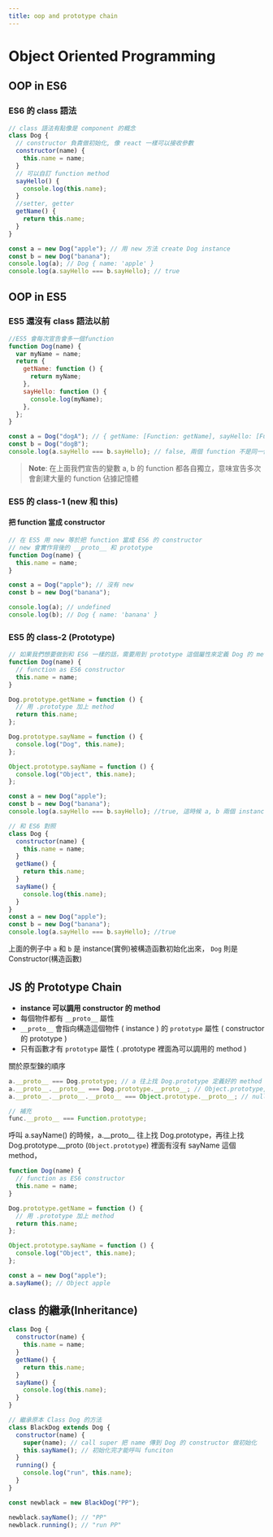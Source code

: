 ```yaml
---
title: oop and prototype chain
---
```


# Object Oriented Programming

## OOP in ES6

### ES6 的 class 語法

```js
// class 語法有點像是 component 的概念
class Dog {
  // constructor 負責做初始化, 像 react 一樣可以接收參數
  constructor(name) {
    this.name = name;
  }
  // 可以自訂 function method
  sayHello() {
    console.log(this.name);
  }
  //setter, getter
  getName() {
    return this.name;
  }
}

const a = new Dog("apple"); // 用 new 方法 create Dog instance
const b = new Dog("banana");
console.log(a); // Dog { name: 'apple' }
console.log(a.sayHello === b.sayHello); // true
```

## OOP in ES5

### ES5 還沒有 class 語法以前

```js
//ES5 會每次宣告會多一個function
function Dog(name) {
  var myName = name;
  return {
    getName: function () {
      return myName;
    },
    sayHello: function () {
      console.log(myName);
    },
  };
}

const a = Dog("dogA"); // { getName: [Function: getName], sayHello: [Function: sayHello] }
const b = Dog("dogB");
console.log(a.sayHello === b.sayHello); // false, 兩個 function 不是同一個 function
```

> **Note**: 在上面我們宣告的變數 a, b 的 function 都各自獨立，意味宣告多次會創建大量的 function 佔據記憶體

### ES5 的 class-1 (new 和 this)

#### 把 function 當成 constructor

```js
// 在 ES5 用 new 等於把 function 當成 ES6 的 constructor
// new 會實作背後的 __proto__ 和 prototype
function Dog(name) {
  this.name = name;
}

const a = Dog("apple"); // 沒有 new
const b = new Dog("banana");

console.log(a); // undefined
console.log(b); // Dog { name: 'banana' }
```

### ES5 的 class-2 (Prototype)

```js
// 如果我們想要做到和 ES6 一樣的話，需要用到 prototype 這個屬性來定義 Dog 的 method
function Dog(name) {
  // function as ES6 constructor
  this.name = name;
}

Dog.prototype.getName = function () {
  // 用 .prototype 加上 method
  return this.name;
};

Dog.prototype.sayName = function () {
  console.log("Dog", this.name);
};

Object.prototype.sayName = function () {
  console.log("Object", this.name);
};

const a = new Dog("apple");
const b = new Dog("banana");
console.log(a.sayHello === b.sayHello); //true, 這時候 a, b 兩個 instance 的 sayHello function 就會是同一個

// 和 ES6 對照
class Dog {
  constructor(name) {
    this.name = name;
  }
  getName() {
    return this.name;
  }
  sayName() {
    console.log(this.name);
  }
}
const a = new Dog("apple");
const b = new Dog("banana");
console.log(a.sayHello === b.sayHello); //true
```

上面的例子中 `a` 和 `b` 是 instance(實例)被構造函數初始化出來， `Dog` 則是 Constructor(構造函數)

## JS 的 Prototype Chain

- **instance 可以調用 constructor 的 method**
- 每個物件都有 `__proto__` 屬性
- `__proto__` 會指向構造這個物件 ( instance ) 的 `prototype` 屬性 ( constructor 的 prototype )
- 只有函數才有 `prototype` 屬性 ( .prototype 裡面為可以調用的 method )

關於原型鍊的順序

```js
a.__proto__ === Dog.prototype; // a 往上找 Dog.prototype 定義好的 method
a.__proto__.__proto__ === Dog.prototype.__proto__; // Object.prototype, a 和 Dog 可以用 Object.prototype 定義好的 method
a.__proto__.__proto__.__proto__ === Object.prototype.__proto__; // null

// 補充
func.__proto__ === Function.prototype;
```

呼叫 a.sayName() 的時候，a.\_\_proto\_\_ 往上找 Dog.prototype，再往上找 Dog.prototype.\_\_proto (`Object.prototype`) 裡面有沒有 sayName 這個 method，

```js
function Dog(name) {
  // function as ES6 constructor
  this.name = name;
}

Dog.prototype.getName = function () {
  // 用 .prototype 加上 method
  return this.name;
};

Object.prototype.sayName = function () {
  console.log("Object", this.name);
};

const a = new Dog("apple");
a.sayName(); // Object apple
```

## class 的繼承(Inheritance)

```js
class Dog {
  constructor(name) {
    this.name = name;
  }
  getName() {
    return this.name;
  }
  sayName() {
    console.log(this.name);
  }
}

// 繼承原本 Class Dog 的方法
class BlackDog extends Dog {
  constructor(name) {
    super(name); // call super 把 name 傳到 Dog 的 constructor 做初始化
    this.sayName(); // 初始化完才能呼叫 funciton
  }
  running() {
    console.log("run", this.name);
  }
}

const newblack = new BlackDog("PP");

newblack.sayName(); // "PP"
newblack.running(); // "run PP"
```
